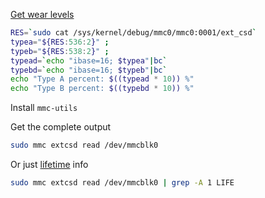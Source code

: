 [Get wear levels](https://electronics.stackexchange.com/questions/218914/how-long-until-my-emmc-is-dead)

```bash
RES=`sudo cat /sys/kernel/debug/mmc0/mmc0:0001/ext_csd`
typea="${RES:536:2}" ;
typeb="${RES:538:2}" ;
typead=`echo "ibase=16; $typea"|bc`
typebd=`echo "ibase=16; $typeb"|bc`
echo "Type A percent: $((typead * 10)) %"
echo "Type B percent: $((typebd * 10)) %"
```

Install `mmc-utils`

Get the complete output
```bash
sudo mmc extcsd read /dev/mmcblk0
```

Or just [lifetime](https://developer.toradex.com/knowledge-base/emmc-linux#Health_Status_as_Defined_in_the_eMMC_50_Standard_Onwards) info
```bash
sudo mmc extcsd read /dev/mmcblk0 | grep -A 1 LIFE
```
